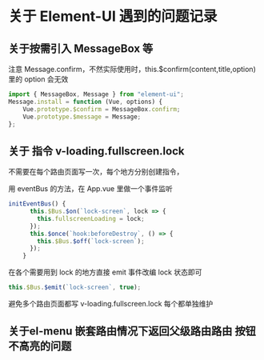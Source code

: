 # 关于 Element-UI 遇到的问题记录

## 关于按需引入 MessageBox 等

注意 Message.confirm，不然实际使用时，this.$confirm(content,title,option)里的 option 会无效

```js
import { MessageBox, Message } from "element-ui";
Message.install = function (Vue, options) {
    Vue.prototype.$confirm = MessageBox.confirm;
    Vue.prototype.$message = Message;
};
```

## 关于 指令 v-loading.fullscreen.lock

不需要在每个路由页面写一次，每个地方分别创建指令，

用 eventBus 的方法，在 App.vue 里做一个事件监听

```js
initEventBus() {
      this.$Bus.$on(`lock-screen`, lock => {
        this.fullscreenLoading = lock;
      });
      this.$once(`hook:beforeDestroy`, () => {
        this.$Bus.$off(`lock-screen`);
      });
    }
```

在各个需要用到 lock 的地方直接 emit 事件改编 lock 状态即可

```js
this.$Bus.$emit(`lock-screen`, true);
```

避免多个路由页面都写 v-loading.fullscreen.lock 每个都单独维护

## 关于el-menu 嵌套路由情况下返回父级路由路由 按钮不高亮的问题